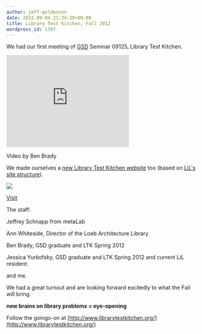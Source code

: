```yaml
---
author: jeff-goldenson
date: 2012-09-04 21:34:20+00:00
title: Library Test Kitchen, Fall 2012
wordpress_id: 1397
---
```


We had our first meeting of [GSD](http://www.gsd.harvard.edu/) Seminar 09125, Library Test Kitchen.

<div class="embed-container"><iframe width="320" height="240" src="http://player.vimeo.com/video/48328285" frameborder="0" allowfullscreen></iframe></div>

Video by Ben Brady

We made ourselves a [new Library Test Kitchen website](http://www.librarytestkitchen.org/) too (based on [LiL's site structure](https://github.com/harvard-lil/website)).

[![](https://lil-blog-media.s3.amazonaws.com/2012/09/ltk-website.png)](https://lil-blog-media.s3.amazonaws.com/2012/09/ltk-website.png)

[Visit](http://www.librarytestkitchen.org/)

The staff:

Jeffrey Schnapp from metaLab

Ann Whiteside, Director of the Loeb Architecture Library

Ben Brady, GSD graduate and LTK Spring 2012

Jessica Yurkofsky, GSD graduate and LTK Spring 2012 and current LiL resident.

and me.

We had a great turnout and are looking forward excitedly to what the Fall will bring.

**new brains on library problems = eye-opening**

Follow the goings-on at [http://www.librarytestkitchen.org/](http://www.librarytestkitchen.org/)
